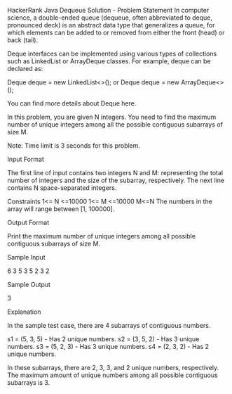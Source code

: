 HackerRank Java Dequeue Solution - Problem Statement
In computer science, a double-ended queue (dequeue, often abbreviated to deque, pronounced deck) is an abstract data type that generalizes a queue, for which elements can be added to or removed from either the front (head) or back (tail).

Deque interfaces can be implemented using various types of collections such as LinkedList or ArrayDeque classes. For example, deque can be declared as:

Deque deque = new LinkedList<>();
or
Deque deque = new ArrayDeque<>();

You can find more details about Deque here.

In this problem, you are given N integers. You need to find the maximum number of unique integers among all the possible contiguous subarrays of size M.

Note: Time limit is 3 seconds for this problem.

Input Format

The first line of input contains two integers N and M: representing the total number of integers and the size of the subarray, respectively. The next line contains N space-separated integers.

Constraints
1<= N <=10000
1<= M <=10000
M<=N
The numbers in the array will range between [1, 100000].

Output Format

Print the maximum number of unique integers among all possible contiguous subarrays of size M.

Sample Input

6 3
5 3 5 2 3 2

Sample Output

3

Explanation

In the sample test case, there are 4 subarrays of contiguous numbers.

s1 = (5, 3, 5) - Has 2 unique numbers.
s2 = (3, 5, 2) - Has 3 unique numbers.
s3 = (5, 2, 3) - Has 3 unique numbers.
s4 = (2, 3, 2) - Has 2 unique numbers.

In these subarrays, there are 2, 3, 3, and 2 unique numbers, respectively. The maximum amount of unique numbers among all possible contiguous subarrays is 3.